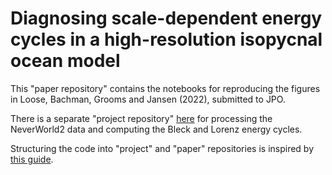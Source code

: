 # Diagnosing scale-dependent energy cycles in a high-resolution isopycnal ocean model

This "paper repository" contains the notebooks for reproducing the figures in Loose, Bachman, Grooms and Jansen (2022), submitted to JPO.

There is a separate "project repository" [here](https://github.com/NoraLoose/energy_cycles) for processing the NeverWorld2 data and computing the Bleck and Lorenz energy cycles.

Structuring the code into "project" and "paper" repositories is inspired by [this guide](https://github.com/ocean-transport/science-together).
